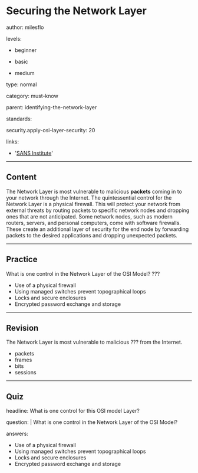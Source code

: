 # Securing the Network Layer
author: milesflo

levels:

  - beginner

  - basic

  - medium

type: normal

category: must-know

parent: identifying-the-network-layer

standards:

  security.apply-osi-layer-security: 20

links:

  - '[SANS Institute](https://www.sans.org/reading-room/whitepapers/protocols/applying-osi-layer-network-model-information-security-1309)'

---
## Content

The Network Layer is most vulnerable to malicious **packets** coming in to your network through the Internet. The quintessential control for the Network Layer is a physical firewall. This will protect your network from external threats by routing packets to specific network nodes and dropping ones that are not anticipated. Some network nodes, such as modern routers, servers, and personal computers, come with software firewalls. These create an additional layer of security for the end node by forwarding packets to the desired applications and dropping unexpected packets.

---
## Practice

What is one control in the Network Layer of the OSI Model?
???

* Use of a physical firewall
* Using managed switches prevent topographical loops
* Locks and secure enclosures
* Encrypted password exchange and storage

---
## Revision

The Network Layer is most vulnerable to malicious ??? from the Internet.

* packets
* frames
* bits
* sessions

---
## Quiz

headline: What is one control for this OSI model Layer?

question: |
  What is one control in the Network Layer of the OSI Model?

answers:

  - Use of a physical firewall
  - Using managed switches prevent topographical loops
  - Locks and secure enclosures
  - Encrypted password exchange and storage
